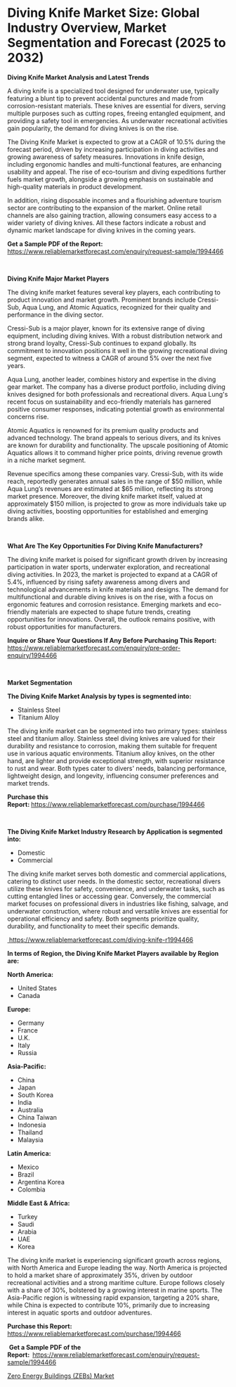 <p><h1>Diving Knife Market Size: Global Industry Overview, Market Segmentation and Forecast (2025 to 2032)</h1></p><p><strong>Diving Knife Market Analysis and Latest Trends</strong></p>
<p><p>A diving knife is a specialized tool designed for underwater use, typically featuring a blunt tip to prevent accidental punctures and made from corrosion-resistant materials. These knives are essential for divers, serving multiple purposes such as cutting ropes, freeing entangled equipment, and providing a safety tool in emergencies. As underwater recreational activities gain popularity, the demand for diving knives is on the rise.</p><p>The Diving Knife Market is expected to grow at a CAGR of 10.5% during the forecast period, driven by increasing participation in diving activities and growing awareness of safety measures. Innovations in knife design, including ergonomic handles and multi-functional features, are enhancing usability and appeal. The rise of eco-tourism and diving expeditions further fuels market growth, alongside a growing emphasis on sustainable and high-quality materials in product development.</p><p>In addition, rising disposable incomes and a flourishing adventure tourism sector are contributing to the expansion of the market. Online retail channels are also gaining traction, allowing consumers easy access to a wider variety of diving knives. All these factors indicate a robust and dynamic market landscape for diving knives in the coming years.</p></p>
<p><strong>Get a Sample PDF of the Report:&nbsp;</strong> <a href="https://www.reliablemarketforecast.com/enquiry/request-sample/1994466?utm_campaign=2400&utm_medium=2&utm_source=Github&utm_content=ia&utm_term=10022025&utm_id=diving-knife">https://www.reliablemarketforecast.com/enquiry/request-sample/1994466</a></p>
<p>&nbsp;</p>
<p><strong>Diving Knife Major Market Players</strong></p>
<p><p>The diving knife market features several key players, each contributing to product innovation and market growth. Prominent brands include Cressi-Sub, Aqua Lung, and Atomic Aquatics, recognized for their quality and performance in the diving sector.</p><p>Cressi-Sub is a major player, known for its extensive range of diving equipment, including diving knives. With a robust distribution network and strong brand loyalty, Cressi-Sub continues to expand globally. Its commitment to innovation positions it well in the growing recreational diving segment, expected to witness a CAGR of around 5% over the next five years.</p><p>Aqua Lung, another leader, combines history and expertise in the diving gear market. The company has a diverse product portfolio, including diving knives designed for both professionals and recreational divers. Aqua Lung's recent focus on sustainability and eco-friendly materials has garnered positive consumer responses, indicating potential growth as environmental concerns rise.</p><p>Atomic Aquatics is renowned for its premium quality products and advanced technology. The brand appeals to serious divers, and its knives are known for durability and functionality. The upscale positioning of Atomic Aquatics allows it to command higher price points, driving revenue growth in a niche market segment.</p><p>Revenue specifics among these companies vary. Cressi-Sub, with its wide reach, reportedly generates annual sales in the range of $50 million, while Aqua Lung’s revenues are estimated at $65 million, reflecting its strong market presence. Moreover, the diving knife market itself, valued at approximately $150 million, is projected to grow as more individuals take up diving activities, boosting opportunities for established and emerging brands alike.</p></p>
<p>&nbsp;</p>
<p><strong>What Are The Key Opportunities For Diving Knife Manufacturers?</strong></p>
<p><p>The diving knife market is poised for significant growth driven by increasing participation in water sports, underwater exploration, and recreational diving activities. In 2023, the market is projected to expand at a CAGR of 5.4%, influenced by rising safety awareness among divers and technological advancements in knife materials and designs. The demand for multifunctional and durable diving knives is on the rise, with a focus on ergonomic features and corrosion resistance. Emerging markets and eco-friendly materials are expected to shape future trends, creating opportunities for innovations. Overall, the outlook remains positive, with robust opportunities for manufacturers.</p></p>
<p><strong>Inquire or Share Your Questions If Any Before Purchasing This Report:</strong> <a href="https://www.reliablemarketforecast.com/enquiry/pre-order-enquiry/1994466?utm_campaign=2400&utm_medium=2&utm_source=Github&utm_content=ia&utm_term=10022025&utm_id=diving-knife">https://www.reliablemarketforecast.com/enquiry/pre-order-enquiry/1994466</a></p>
<p>&nbsp;</p>
<p><strong>Market Segmentation</strong></p>
<p><strong>The Diving Knife Market Analysis by types is segmented into:</strong></p>
<p><ul><li>Stainless Steel</li><li>Titanium Alloy</li></ul></p>
<p><p>The diving knife market can be segmented into two primary types: stainless steel and titanium alloy. Stainless steel diving knives are valued for their durability and resistance to corrosion, making them suitable for frequent use in various aquatic environments. Titanium alloy knives, on the other hand, are lighter and provide exceptional strength, with superior resistance to rust and wear. Both types cater to divers' needs, balancing performance, lightweight design, and longevity, influencing consumer preferences and market trends.</p></p>
<p><strong>Purchase this Report:&nbsp;</strong><a href="https://www.reliablemarketforecast.com/purchase/1994466?utm_campaign=2400&utm_medium=2&utm_source=Github&utm_content=ia&utm_term=10022025&utm_id=diving-knife">https://www.reliablemarketforecast.com/purchase/1994466</a></p>
<p>&nbsp;</p>
<p><strong>The Diving Knife Market Industry Research by Application is segmented into:</strong></p>
<p><ul><li>Domestic</li><li>Commercial</li></ul></p>
<p><p>The diving knife market serves both domestic and commercial applications, catering to distinct user needs. In the domestic sector, recreational divers utilize these knives for safety, convenience, and underwater tasks, such as cutting entangled lines or accessing gear. Conversely, the commercial market focuses on professional divers in industries like fishing, salvage, and underwater construction, where robust and versatile knives are essential for operational efficiency and safety. Both segments prioritize quality, durability, and functionality to meet their specific demands.</p></p>
<p><a href="https://www.reliablemarketforecast.com/diving-knife-r1994466?utm_campaign=2400&utm_medium=2&utm_source=Github&utm_content=ia&utm_term=10022025&utm_id=diving-knife">&nbsp;https://www.reliablemarketforecast.com/diving-knife-r1994466</a></p>
<p><strong>In terms of Region, the Diving Knife Market Players available by Region are:</strong></p>
<p>
    <p> <strong> North America: </strong>
        <ul>
            <li>United States</li>
            <li>Canada</li>
        </ul>
        </p> 
    <p> <strong> Europe: </strong>
        <ul>
            <li>Germany</li>
            <li>France</li>
            <li>U.K.</li>
            <li>Italy</li>
            <li>Russia</li>
        </ul>
        </p> 
    <p> <strong> Asia-Pacific: </strong>
        <ul>
            <li>China</li>
            <li>Japan</li>
            <li>South Korea</li>
            <li>India</li>
            <li>Australia</li>
            <li>China Taiwan</li>
            <li>Indonesia</li>
            <li>Thailand</li>
            <li>Malaysia</li>
        </ul>
        </p> 
    <p> <strong> Latin America: </strong>
        <ul>
            <li>Mexico</li>
            <li>Brazil</li>
            <li>Argentina Korea</li>
            <li>Colombia</li>
        </ul>
        </p> 
    <p> <strong> Middle East & Africa: </strong>
        <ul>
            <li>Turkey</li>
            <li>Saudi</li>
            <li>Arabia</li>
            <li>UAE</li>
            <li>Korea</li>
        </ul>
    </p>
    </p>
<p><p>The diving knife market is experiencing significant growth across regions, with North America and Europe leading the way. North America is projected to hold a market share of approximately 35%, driven by outdoor recreational activities and a strong maritime culture. Europe follows closely with a share of 30%, bolstered by a growing interest in marine sports. The Asia-Pacific region is witnessing rapid expansion, targeting a 20% share, while China is expected to contribute 10%, primarily due to increasing interest in aquatic sports and outdoor adventures.</p></p>
<p><strong>Purchase this Report: </strong><a href="https://www.reliablemarketforecast.com/purchase/1994466?utm_campaign=2400&utm_medium=2&utm_source=Github&utm_content=ia&utm_term=10022025&utm_id=diving-knife">https://www.reliablemarketforecast.com/purchase/1994466</a></p>
<p>&nbsp;<strong>Get a Sample PDF of the Report:&nbsp;&nbsp;</strong><a href="https://www.reliablemarketforecast.com/enquiry/request-sample/1994466?utm_campaign=2400&utm_medium=2&utm_source=Github&utm_content=ia&utm_term=10022025&utm_id=diving-knife">https://www.reliablemarketforecast.com/enquiry/request-sample/1994466</a></p>
<p><strong></strong></p>
<p><p><a href="https://github.com/barnickclara79/Market-Research-Report-List-1/blob/main/zero-energy-buildings-zebs-market.md?utm_campaign=2400&utm_medium=2&utm_source=Github&utm_content=ia&utm_term=10022025&utm_id=diving-knife">Zero Energy Buildings (ZEBs) Market</a></p></p>